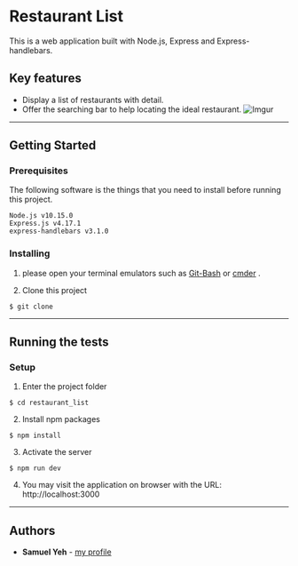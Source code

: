 # Restaurant List

This is a web application built with Node.js, Express and Express-handlebars.

## Key features

- Display a list of restaurants with detail.
- Offer the searching bar to help locating the ideal restaurant.
  ![Imgur](https://i.imgur.com/g9tcC5d.png)

---

## Getting Started

### Prerequisites

The following software is the things that you need to install before running this project.

```
Node.js v10.15.0
Express.js v4.17.1
express-handlebars v3.1.0
```

### Installing

1. please open your terminal emulators such as [Git-Bash](https://git-scm.com/downloads) or [cmder](https://cmder.net/) .

2. Clone this project

```
$ git clone
```

---

## Running the tests

### Setup

1. Enter the project folder

```
$ cd restaurant_list
```

2. Install npm packages

```
$ npm install
```

3. Activate the server

```
$ npm run dev
```

4. You may visit the application on browser with the URL: http://localhost:3000

---

## Authors

- **Samuel Yeh** - [my profile](https://github.com/Samuel-Yeh01)
